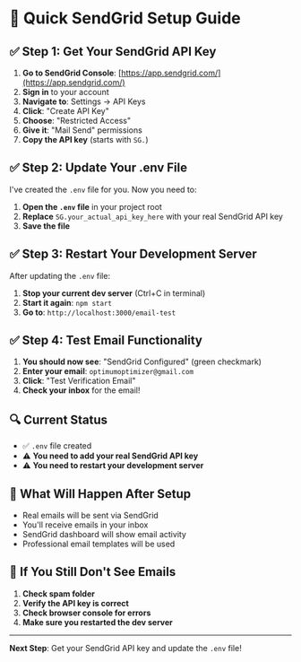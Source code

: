 # 🚀 Quick SendGrid Setup Guide

## ✅ **Step 1: Get Your SendGrid API Key**

1. **Go to SendGrid Console**: [https://app.sendgrid.com/](https://app.sendgrid.com/)
2. **Sign in** to your account
3. **Navigate to**: Settings → API Keys
4. **Click**: "Create API Key"
5. **Choose**: "Restricted Access"
6. **Give it**: "Mail Send" permissions
7. **Copy the API key** (starts with `SG.`)

## ✅ **Step 2: Update Your .env File**

I've created the `.env` file for you. Now you need to:

1. **Open the `.env` file** in your project root
2. **Replace** `SG.your_actual_api_key_here` with your real SendGrid API key
3. **Save the file**

## ✅ **Step 3: Restart Your Development Server**

After updating the `.env` file:

1. **Stop your current dev server** (Ctrl+C in terminal)
2. **Start it again**: `npm start`
3. **Go to**: `http://localhost:3000/email-test`

## ✅ **Step 4: Test Email Functionality**

1. **You should now see**: "SendGrid Configured" (green checkmark)
2. **Enter your email**: `optimumoptimizer@gmail.com`
3. **Click**: "Test Verification Email"
4. **Check your inbox** for the email!

## 🔍 **Current Status**

- ✅ `.env` file created
- ⚠️ **You need to add your real SendGrid API key**
- ⚠️ **You need to restart your development server**

## 📧 **What Will Happen After Setup**

- Real emails will be sent via SendGrid
- You'll receive emails in your inbox
- SendGrid dashboard will show email activity
- Professional email templates will be used

## 🚨 **If You Still Don't See Emails**

1. **Check spam folder**
2. **Verify the API key is correct**
3. **Check browser console for errors**
4. **Make sure you restarted the dev server**

---

**Next Step**: Get your SendGrid API key and update the `.env` file!
